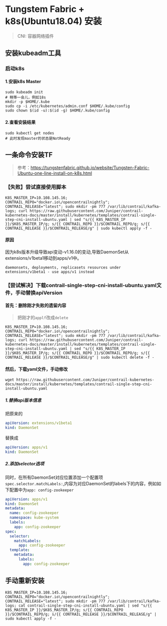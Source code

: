 # Tungstem Fabric + k8s(Ubuntu18.04) 安装

> CNI: 容器网络插件

## 安装kubeadm工具

### 启动k8s

#### 1.安装k8s Master
```shell
sudo kubeadm init
# 稍等一会儿，例如18s
mkdir -p $HOME/.kube
sudo cp -i /etc/kubernetes/admin.conf $HOME/.kube/config
sudo chown $(id -u):$(id -g) $HOME/.kube/config
```

#### 2.查看安装结果
```shell
sudo kubectl get nodes
# 此时发现master的状态是NotReady
```

## 一条命令安装TF

> 参考：https://tungstenfabric.github.io/website/Tungsten-Fabric-Ubuntu-one-line-install-on-k8s.html

### 【失败】尝试直接使用脚本
```shell
K8S_MASTER_IP=10.108.145.16; CONTRAIL_REPO="docker.io\/opencontrailnightly"; CONTRAIL_RELEASE="latest"; sudo mkdir -pm 777 /var/lib/contrail/kafka-logs; curl https://raw.githubusercontent.com/Juniper/contrail-kubernetes-docs/master/install/kubernetes/templates/contrail-single-step-cni-install-ubuntu.yaml | sed "s/{{ K8S_MASTER_IP }}/$K8S_MASTER_IP/g; s/{{ CONTRAIL_REPO }}/$CONTRAIL_REPO/g; s/{{ CONTRAIL_RELEASE }}/$CONTRAIL_RELEASE/g" | sudo kubectl apply -f -
```


#### 原因

因为k8s版本升级导致api变动-v1.16.0的变动,导致DaemonSet从extensions/v1beta1移动到apps/v1中。

```shell
daemonsets, deployments, replicasets resources under extensions/v1beta1 - use apps/v1 instead
```


### 【尝试解决】下载contrail-single-step-cni-install-ubuntu.yaml文件，手动替换apiVersion

#### 首先：删除刚才失败的遗留内容
> 把刚才的`applf`改成`delete`

```shell
K8S_MASTER_IP=10.108.145.16; CONTRAIL_REPO="docker.io\/opencontrailnightly"; CONTRAIL_RELEASE="latest"; sudo mkdir -pm 777 /var/lib/contrail/kafka-logs; curl https://raw.githubusercontent.com/Juniper/contrail-kubernetes-docs/master/install/kubernetes/templates/contrail-single-step-cni-install-ubuntu.yaml | sed "s/{{ K8S_MASTER_IP }}/$K8S_MASTER_IP/g; s/{{ CONTRAIL_REPO }}/$CONTRAIL_REPO/g; s/{{ CONTRAIL_RELEASE }}/$CONTRAIL_RELEASE/g" | sudo kubectl delete -f -
```

#### 然后，下载yaml文件，手动修改
```shell
wget https://raw.githubusercontent.com/Juniper/contrail-kubernetes-docs/master/install/kubernetes/templates/contrail-single-step-cni-install-ubuntu.yaml
```

##### 1.替换api版本信息 
把原来的
```yaml
apiVersion: extensions/v1beta1
kind: DaemonSet
```
替换成
```yaml
apiVersion: apps/v1
kind: DaemonSet
```

##### 2.添加selector选项
同时，在所有DaemonSet对应位置添加一个配置项`spec.selector.matchLabels:`,内容为对应DaemonSet的labels下的内容，例如如下配置中为`app: config-zookeeper`
```yaml
apiVersion: apps/v1
kind: DaemonSet
metadata:
  name: config-zookeeper
  namespace: kube-system
  labels:
    app: config-zookeeper
spec:
  selector:
    matchLabels:
      app: config-zookeeper
  template:
    metadata:
      labels:
        app: config-zookeeper
```

## 手动重新安装

```shell
K8S_MASTER_IP=10.108.145.16; CONTRAIL_REPO="docker.io\/opencontrailnightly"; CONTRAIL_RELEASE="latest"; sudo mkdir -pm 777 /var/lib/contrail/kafka-logs; cat contrail-single-step-cni-install-ubuntu.yaml | sed "s/{{ K8S_MASTER_IP }}/$K8S_MASTER_IP/g; s/{{ CONTRAIL_REPO }}/$CONTRAIL_REPO/g; s/{{ CONTRAIL_RELEASE }}/$CONTRAIL_RELEASE/g" | sudo kubectl apply -f -
```
